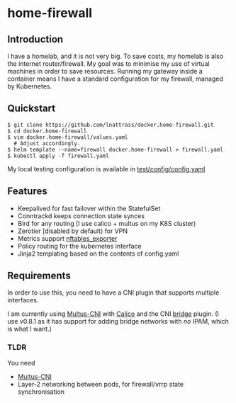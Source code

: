 # home-firewall

## Introduction
I have a homelab, and it is not very big. To save costs, my homelab is also the internet router/firewall. My goal was to minimise my use of virtual machines in order to save resources. Running my gateway inside a container means I have a standard configuration for my firewall, managed by Kubernetes.

## Quickstart
```
$ git clone https://github.com/lnattrass/docker.home-firewall.git
$ cd docker.home-firewall
$ vim docker.home-firewall/values.yaml
  # Adjust accordingly.
$ helm template --name=firewall docker.home-firewall > firewall.yaml
$ kubectl apply -f firewall.yaml
```

My local testing configuration is available in [test/config/config.yaml](test/config/config.yaml)

## Features

- Keepalived for fast failover within the StatefulSet
- Conntrackd keeps connection state synces
- Bird for any routing [I use calico + multus on my K8S cluster)
- Zerotier [disabled by default) for VPN
- Metrics support [nftables_exporter](https://github.com/Sheridan/nftables_exporter)
- Policy routing for the kubernetes interface
- Jinja2 templating based on the contents of config.yaml

## Requirements
In order to use this, you need to have a CNI plugin that supports multiple interfaces. 

I am currently using [Multus-CNI](https://github.com/intel/multus-cni) with [Calico](https://github.com/projectcalico/calico) and the CNI [bridge](https://github.com/containernetworking/plugins/tree/master/plugins/main/bridge) plugin. (I use v0.8.1 as it has support for adding bridge networks with _no_ IPAM, which is what I want.)

### TLDR
You need
- [Multus-CNI](https://github.com/intel/multus-cni)
- Layer-2 networking between pods, for firewall/vrrp state synchronisation


